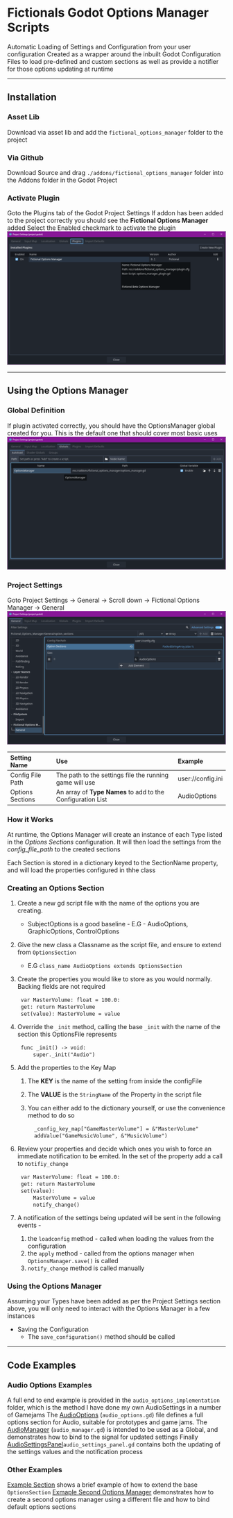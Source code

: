 # Fictionals Godot Options Manager Scripts


Automatic Loading of Settings and Configuration from your user configuration
Created as a wrapper around the inbuilt Godot Configuration Files to load pre-defined and custom sections as well as provide a notifier for those options updating at runtime

---
## Installation

### Asset Lib
Download via asset lib and add the `fictional_options_manager` folder to the project

### Via Github 
Download Source and drag `./addons/fictional_options_manager` folder into the Addons folder in the Godot Project 

### Activate Plugin
Goto the Plugins tab of the Godot Project Settings
If addon has been added to the project correctly you should see the **Fictional Options Manager** added
Select the Enabled checkmark to activate the plugin
![Godot Project Plugin Options Page](images/project_plugins.png)

---
## Using the Options Manager
### Global Definition
If plugin activated correctly, you should have the OptionsManager global created for you.  This is the default one that should cover most basic uses
![Godot Project Globals Options Page](images/project_globals.png)

### Project Settings
Goto Project Settings &rarr; General &rarr; Scroll down &rarr; Fictional Options Manager &rarr; General
![Options Manager Project Configuration Screen](images/project_settings.png)

|Setting Name   | Use   | Example |
| :---          | :---  | :---  |
| Config File Path | The path to the settings file the running game will use | user://config.ini |
|Options Sections | An array of **Type Names** to add to the Configuration List | AudioOptions|


### How it Works
At runtime, the Options Manager will create an instance of each Type listed in the _Options Sections_ configuration.  It will then load the settings from the _config_file_path_ to the created sections

Each Section is stored in a dictionary keyed to the SectionName property, and will load the properties configured in thhe class

### Creating an Options Section

1. Create a new gd script file with the name of the options you are creating.  
   - SubjectOptions is a good baseline - E.G - AudioOptions, GraphicOptions, ControlOptions
2. Give the new class a Classname as the script file, and ensure to extend from `OptionsSection`
   - E.G `class_name AudioOptions extends OptionsSection`
3. Create the properties you would like to store as you would normally.  Backing fields are not required

        var MasterVolume: float = 100.0:
        get: return MasterVolume
        set(value): MasterVolume = value

4. Override the `_init` method, calling the base `_init` with the name of the section this OptionsFile represents
   
        func _init() -> void:
	        super._init("Audio")

5. Add the properties to the Key Map
   1. The **KEY** is the name of the setting from inside the configFile
   2. The **VALUE** is the `StringName` of the Property in the script file
   3. You can either add to the dictionary yourself, or use the convenience method to do so

            _config_key_map["GameMasterVolume"] = &"MasterVolume"
            addValue("GameMusicVolume", &"MusicVolume")

6. Review your properties and decide which ones you wish to force an immediate notification to be emited.  In the set of the property add a call to `notifiy_change`

        var MasterVolume: float = 100.0:
	    get: return MasterVolume
	    set(value):	
		    MasterVolume = value
		    notify_change()

7. A notification of the settings being updated will be sent in the following events -
   1. the `loadconfig` method - called when loading the values from the configuration
   2. the `apply` method - called from the options manager when `OptionsManager.save()` is called
   3. `notify_change` method is called manually


### Using the Options Manager

Assuming your Types have been added as per the Project Settings section above, you will only need to interact with the Options Manager in a few instances

+ Saving the Configuration
  + The `save_configuration()` method should be called

---

## Code Examples

### Audio Options Examples
A full end to end example is provided in the `audio_options_implementation` folder, which is the method I have done my own AudioSettings in a number of Gamejams
The [AudioOptions](addons/fictional_options_manager/audio_options_implementation/audio_options.gd) (`audio_options.gd`) file defines a full options section for Audio, suitable for prototypes and game jams.
The [AudioManager](addons/fictional_options_manager/audio_options_implementation/audio_manager.gd) (`audio_manager.gd`) is intended to be used as a Global, and demonstrates how to bind to the signal for updated settings
Finally [AudioSettingsPanel](addons/fictional_options_manager/audio_options_implementation/audio_settings_panel.gd)`audio_settings_panel.gd` contains both the updating of the settings values and the notification process

### Other Examples
[Example Section](addons/fictional_options_manager/examples/example_options_section.gd) shows a brief example of how to extend the base `OptionsSection`
[Exmaple Second Options Manager](addons/fictional_options_manager/examples/example_second_config.gd) demonstrates how to create a second options manager using a different file and how to bind default options sections
